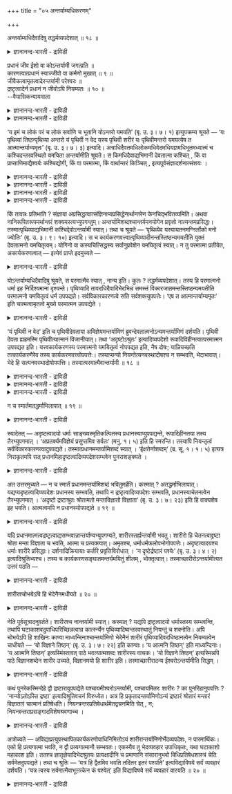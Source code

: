 +++
title = "०५ अन्तर्याम्यधिकरणम्"

+++

अन्तर्याम्यधिदैवादिषु तद्धर्मव्यपदेशात् ॥ १८ ॥  
<details><summary>ज्ञानानन्द-भारती - द्राविडी</summary>

अन्दर्याम्यदिदैवादिषु तत्तर्मव्यबदेसात् ॥ १८ ॥
</details>

प्रधानं जीव ईशो वा कोऽन्तर्यामी जगत्प्रति ॥  
कारणत्वात्प्रधानं स्याज्जीवो वा कर्मणो मुखात् ॥ ९ ॥  
जीवैकत्वामृतत्वादेरन्तर्यामी परेश्वरः ॥  
द्रष्टृत्वादेर्न प्रधानं न जीवोऽपि नियम्यतः ॥ १० ॥  
--वैयासिकन्यायमाला

<details><summary>ज्ञानानन्द-भारती - द्राविडी</summary>

जगत्तैयुत्तेसित्तु अन्दर्यामी (उळ्ळिरुन्दु नियमऩम् सॆय्गिऱवर्) यार्?
पिरदाऩमा? जीवऩा? ईसुवररा? (जगत्तिऱ्कु) कारणमायिरुप्पदाल्
पिरदाऩमायिरुक्कलाम्। अल्लदु (जीवर्गळ् कर्मबलऩै अऩुबविप्पदऱ्कागवे जगत्
स्रुष्टिक्कप्पडुवदाल्) कर्माविऩ् मूलमाय् जीवऩ्
(अन्दर्यामियागविरुक्कलाम्)।
</details>

<details><summary>ज्ञानानन्द-भारती - द्राविडी</summary>

जीवऩुडऩ् ऒऩ्ऱायिरुक्कुम् तऩ्मै, मरणमऱ्ऱि रुक्कुम् तऩ्मै, मुदलियवै
सॊल्लियिरुप्पदाल् अन्दर् यामि परमेसुवरर्दाऩ्। "पार्क्किऱवर्” ऎऩ्ऱ तऩ्मै
मुदलिय तिरुप्पदाल् पिरदाऩम् अल्ल। नियमिक्कप्पडुम् तऩ्मै जीवऩुक्
किरुप्पदाल्, जीवऩुमल्ल।
</details>

‘य इमं च लोकं परं च लोकं सर्वाणि च भूतानि योऽन्तरो यमयति’ (बृ. उ. ३।
७। १) इत्युपक्रम्य श्रूयते — ‘यः पृथिव्यां तिष्ठन्पृथिव्या अन्तरो यं
पृथिवी न वेद यस्य पृथिवी शरीरं यः पृथिवीमन्तरो यमयत्येष त
आत्मान्तर्याम्यमृतः’ (बृ. उ. ३। ७। ३) इत्यादि।
अत्राधिदैवतमधिलोकमधिवेदमधियज्ञमधिभूतमध्यात्मं च कश्चिदन्तरवस्थितो यमयिता
अन्तर्यामीति श्रूयते। स किमधिदैवाद्यभिमानी देवतात्मा कश्चित् , किं वा
प्राप्ताणिमाद्यैश्वर्यः कश्चिद्योगी, किं वा परमात्मा, किं वार्थान्तरं
किञ्चित् , इत्यपूर्वसंज्ञादर्शनात्संशयः ।

<details><summary>ज्ञानानन्द-भारती - द्राविडी</summary>

\[पिरुहदारण्यग उबनिषत्तिल् ३-वदु अत्या यत्तिल् उळ्ळ अन्दर्यामि
पिराह्मणम् इन्द अदिगर णत्तिऱ्कु विषयम्। इङ्गु अन्दर्यामि ऎऩ्ऱ पॆयरिल्
ऎल्ला इडङ्गळिलुम् उळ्ळे इरुन्दुगॊण्डु अडक्कि आळ्बवरागक्
कुऱिप्पिडप्पडुगिऱार्। इन्द अन्दर्यामि पिरदाऩमा? ऒरु तेवदैया? अणिमादि
सित्तिगळ् पॆऱ्ऱ योगीसुवररा? परमात्मावा? ऎऩ्ऱु सन्देहम्।
</details>

<details><summary>ज्ञानानन्द-भारती - द्राविडी</summary>

जगत्तिऱ्कु पिरदाऩम् कारणमाऩदाल् अदऱ्कु नियमऩम् पॊरुन्दुम्। आगवे
अन्दर्यामि पिरदाऩम् अल्लदु पिरुदिव्यादि अबिमाऩि तेवदैक्कुम्, सित्तिगळ्
पॆऱ्ऱ योगिक्कुम् उळ्ळे इरुन्दु कॊण्डु नियमऩम् पॊरुन्दुम्, इवर्गळ्
अन्दर्यामियायिरुक् कलाम्। जीवऩ् तऩदु कर्मामूलम् अन्दर्यामि आगलाम्।
परमात्मावुक्कु सरीरमिल्लाददाल् अन्दर्यामियाग मुडियादु ऎऩ्ऱु पूर्वबक्षम्।
</details>

<details><summary>ज्ञानानन्द-भारती - द्राविडी</summary>

जीवऩोडु अबेदम्, मरणमिल्लामै मुदलाऩवै प्रह्मत्तैत् तविर वेऱुयारुक्कुम्
सम्बिक्कादु। जीवऩुम्, ईसुवरऩुक्कु कट्टुप्पट्टवऩ्। ऎल्लारैयुम् नियमऩम्
सॆय्यमुडियादु। पार्क्कुम् तऩ्मै मुदलाऩ सेदऩ तर्मम् जडमाऩ पिरदाऩत्तिऱ्कु
पॊरुन्दादु। पिरदाऩम् आत्मावाग मुडियादु। “आगैयाल् अन्दर्यामि परमात्मादाऩ्
ऎऩ्ऱु सित्तान्दम्”
</details>

<details><summary>ज्ञानानन्द-भारती - द्राविडी</summary>

‘ऎवर् इन्द लोगत्तैयुम्, परलोगत्तैयुम् ऎल्ला पिराणिगळैयुम् उळ्ळेयिरुन्दु
नियमऩम् सॆय्गिऱारो' ऎऩ्ऱु आरम्बित्तु 'ऎवर् पिरुदिवियिल् इरुन्दु कॊण्डु,
पिरुदिविक्कु उळ्ळेयिरुप्पवराय् ऎवरै पिरुदिवी अऱिवदिल्लैयो, ऎवरुक्कु
पिरुदिवी सरीरमो, ऎवर् पिरुदिवियै उळ्ळेयिरुन्दुगॊण्डु नियमऩम् सॆय्गिऱारो'
इवर् उऩ् आत्मा, अन्दर्यामी, मरणमऱ्ऱवर् (पिरुहत् ३-७-१, २) ऎऩ्बदु
मुदलियदु सॊल्लप्पडुगिऱदु। इङ्गे तेवदा विषयमायुम्, लोगङ्गळ् विषयमायुम्,
वेदङ्गळ् विषयमायुम्, यक्ञम् विषयमायुम्, पूदङ्गळ् विषयमायुम्, सरीरम्
विषयमायुम् ऒरुवर् उळ्ळेयिरुन्दुगॊण्डु नियमऩम् सॆय्वदाग ‘अन्दर्यामी ऎऩ्ऱु
सॊल्लप्पडुगिऱार्। अवर् अदिदैवम् मुदलाऩदै अबिमाऩिक्कुम् एदो ऒरु
तेवदात्मावा, अल्लदु अणिमा मुदलाऩ ऐसुवर्यत्तै यडैन्दुळ्ळ एदेऩुम् ऒरु
योगिया, परमात्मावा, वेऱु एदेऩुम् वस्तुवा, ऎऩ्ऱु इदुवरै मुऩ्गेट्कप् पडाद
पुदिय पॆयर् काणुवदाल् सन्देहम्।
</details>

किं तावन्नः प्रतिभाति ? संज्ञाया
अप्रसिद्धत्वात्संज्ञिनाप्यप्रसिद्धेनार्थान्तरेण केनचिद्भवितव्यमिति।
अथवा नानिरूपितरूपमर्थान्तरं शक्यमस्त्यभ्युपगन्तुम्।
अन्तर्यामिशब्दश्चान्तर्यमनयोगेन प्रवृत्तो नात्यन्तमप्रसिद्धः।
तस्मात्पृथिव्याद्यभिमानी कश्चिद्देवोऽन्तर्यामी स्यात्। तथा च श्रूयते —
‘पृथिव्येव यस्यायतनमग्निर्लोको मनो ज्योतिः’ (बृ. उ. ३। ९। १०)
इत्यादि। स च कार्यकरणवत्त्वात्पृथिव्यादीनन्तस्तिष्ठन्यमयतीति युक्तं
देवतात्मनो यमयितृत्वम्। योगिनो वा कस्यचित्सिद्धस्य सर्वानुप्रवेशेन
यमयितृत्वं स्यात्। न तु परमात्मा प्रतीयेत, अकार्यकरणत्वात् — इत्येवं
प्राप्ते इदमुच्यते —

<details><summary>ज्ञानानन्द-भारती - द्राविडी</summary>

पूर्वबक्षम्: नमक्कु ऎऩ्ऩ तोऩ्ऱुगिऱदु? पॆयर् पिरसित्तमिल्लाददिऩाल्,
पॆयरैयुडैयदुम् पिरसित्त मिल्लाद वेऱु एदेऩुम् वस्तुवायिरुक्क वेण्डुम्
ऎऩ्ऱु। अल्लदु, विळक्किक् काट्टमुडियाद स्वरूबत्तुडऩ् वेऱु ऒरु वस्तु
इरुक्किऱदु ऎऩ्ऱु ऒप्पुक्कॊळ्ळ मुडियादु। अन्दर्यामी ऎऩ्ऱ सप्तमुम्,
उळ्ळेयिरुन्दु नियमऩम् ऎऩ्ऱ अवयवार्त्तत्ताल् पिरविरुत्तित्तिरुक् किऱदु।
पूरावुम् पिरसित्तमिल्लाददिल्लै। आगैयाल् पिरुदिवी मुदलियदिल्
अबिमाऩिक्कुम् एदो ऒरु तेवदै अन्दर्यामीयाय् इरुक्कलाम्। अप्पडिये
"ऎवरुक्कु पिरुदिविये इरुप्पिडमो (सरीरमो) अक्ऩि - कण्। ज्योदिस्मऩस्”
(पिरुहत् ३-९-१०) ऎऩ्बदु मुदलियदु सॊल्लप्पट्टिरुक्किऱदु। अवर् सरीरम्
इन्दिरियङ्गळुडऩ कूडिऩवरायिरुप्पदाल् उळ्ळे यिरुन्दुगॊण्डु पिरुदिवी
मुदलाऩवैगळै नियमऩम् सॆय्गिऱार् ऎऩ्ऱु तेवदात्मावुक्कु नियमऩम् सॆय्युम्
तऩ्मै पॊरुन्दुम्। एदेऩुम् योगसित्तियै अडैन्दिरुक्कुम् एदो ऒरु
योगिक्कावदु ऎल्लावऱ्ऱिलुम् उळ्ळे पुगुन्दु कॊळ्वदाल् नियमऩम् सॆय्युम्
तऩ्मै इरुक्कलाम्। परमात्मावुक्को सरीरम् इन्दिरियम् इल्लाददिऩाल्
(अत्तऩ्मै) इरुक्कादु, ऎऩ्ऱु।
</details>

योऽन्तर्याम्यधिदैवादिषु श्रूयते, स परमात्मैव स्यात् , नान्य इति। कुतः ?
तद्धर्मव्यपदेशात्। तस्य हि परमात्मनो धर्मा इह निर्दिश्यमाना दृश्यन्ते।
पृथिव्यादि तावदधिदैवादिभेदभिन्नं समस्तं विकारजातमन्तस्तिष्ठन्यमयतीति
परमात्मनो यमयितृत्वं धर्म उपपद्यते। सर्वविकारकारणत्वे सति
सर्वशक्त्युपपत्तेः। ‘एष त आत्मान्तर्याम्यमृतः’ इति चात्मत्वामृतत्वे
मुख्ये परमात्मन उपपद्येते ।

<details><summary>ज्ञानानन्द-भारती - द्राविडी</summary>

सित्तान्दम्: इव्विदम् वरुम्बोदु इदु सॊल्लप्पडुगिऱदु। ऎवर् अदिदैवम्
मुदलियवैगळिल् अन्दर्यामी ऎऩ्ऱु सॊल्लप्पडुगिऱारो, अवर् परमात् मादाऩ्,
वेऱुयारुम् इल्लै। एऩ्? 'अवरुडैय तर्मङ्गळैक् कुऱिप्पिडुवदाल्' अन्द
परमात्मा विऩुडैय तर्मङ्गळ् अल्लवा इङ्गे कुऱिप्पिडप् पडुवदागक्
काण्गिऩ्ऱऩ? अदिदैवम् मुदलाऩ पेदत्तिऩाल् वेऱुबट्टिरुक्कुम् पिरुदिवी
मुदलाऩ समस्तमाऩ विगारक्कूट्टत्तैयुम् उळ्ळेयिरुन्दु कॊण्डु नियमऩम्
सॆय्गिऱार् ऎऩ्ऱ कारणत्ताल् नियमऩम् सॆय्युम् तऩ्मै ऎऩ्ऱ तर्मम्
परमात्माविऱ्कुप् पॊरुन्दुम्, ऎल्ला विगारत्तिऱ्कुम् कारणमायि रुप्पदिऩाल्
ऎल्ला सक्तियुम् पॊरुन्दुमाऩदिऩाल् ‘इवर् उऩ् आत्मा अन्दर्यामी मरणमऱ्ऱवर्’
ऎऩ्ऱु आत्मत्तऩ्मैयुम् मरणमऱ्ऱ तऩ्मैयुम् मुक्कियमाग परमात्माविडत्तिलेये
पॊरुन्दुम्।
</details>

‘यं पृथिवी न वेद’ इति च पृथिवीदेवताया अविज्ञेयमन्तर्यामिणं
ब्रुवन्देवतात्मनोऽन्यमन्तर्यामिणं दर्शयति। पृथिवी देवता ह्यहमस्मि
पृथिवीत्यात्मानं विजानीयात्। तथा ‘अदृष्टोऽश्रुतः’ इत्यादिव्यपदेशो
रूपादिविहीनत्वात्परमात्मन उपपद्यत इति। यत्त्वकार्यकरणस्य परमात्मनो
यमयितृत्वं नोपपद्यत इति, नैष दोषः; यान्नियच्छति तत्कार्यकरणैरेव तस्य
कार्यकरणवत्त्वोपपत्तेः। तस्याप्यन्यो नियन्तेत्यनवस्थादोषश्च न सम्भवति,
भेदाभावात्। भेदे हि सत्यनवस्थादोषोपपत्तिः। तस्मात्परमात्मैवान्तर्यामी
॥ १८ ॥

<details><summary>ज्ञानानन्द-भारती - द्राविडी</summary>

'ऎवरै पिरुदिवी अऱिवदिल्लैयो' ऎऩ्ऱु पिरुदिवी तेवदैयाल् अऱियमुडियाददाग
अन्दर् यामियैच् चॊल्वदुम्, तेवदात्मावुक्कु वेऱाग अन्दर्यामियैक्
काट्टुगिऱदु। पिरुदिवी तेवदैयो 'नाऩ् पिरुदिवियाय् इरुक्किऱेऩ्' ऎऩ्ऱु
तऩ्ऩै अऱिन्दुगॊळ्ळ मुडियुमल्लवा? अप्पडिये 'पार्क्कप् पडामलिरुप्पवर्'
केट्कप्पडामलिरुप्पवर् ऎऩ्बदु मुदलिय कुऱिप्पिडल्, रूबम् मुदलियदु
इल्लाददिऩाल्, परमात्मावुक्कुप् पॊरुन्दुम् ऎऩ्ऱु।
</details>

<details><summary>ज्ञानानन्द-भारती - द्राविडी</summary>

सरीरम् इन्दिरियमिल्लाद परमात्मावुक्कु नियमऩम् सॆय्युम् तऩ्मै पॊरुन्दादु
ऎऩ्बदु ऎदुवो, अदु तोषमिल्लै। ऎवर्गळै नियमऩम् सॆय्गिऱारो, अवर्गळुडैय
सरीरम् इन्दिरियङ्गळिऩालेये इवरुक्कु सरीरम् इन्दिरियमुडैय तऩ्मै
पॊरुन्दुमादलाल्। अवरै नियमऩम् सॆय्गिऱवर् वेऱु ऎऩ्ऱु अऩवस्ता (मुडिविऩ्मै)
ऎऩ्ऱ तोषम् एऱ्पडादु पेदमिल्लाद तिऩाल्। पेदम् इरुन्दालल्लवा अऩवस्ता तोषम्
पॊरुन्दुम्?
</details>

<details><summary>ज्ञानानन्द-भारती - द्राविडी</summary>

आगैयाल् परमात्मादाऩ् अन्दर्यामी (१८)
</details>

न च स्मार्तमतद्धर्माभिलापात् ॥ १९ ॥  
<details><summary>ज्ञानानन्द-भारती - द्राविडी</summary>

न स स्मार्दमदत्तर्माबिलाबात् ॥ १९ ॥
</details>

स्यादेतत् — अदृष्टत्वादयो धर्माः साङ्ख्यस्मृतिकल्पितस्य
प्रधानस्याप्युपपद्यन्ते, रूपादिहीनतया तस्य तैरभ्युपगमात् ।
‘अप्रतर्क्यमविज्ञेयं प्रसुप्तमिव सर्वतः’ (मनु. १। ५) इति हि स्मरन्ति।
तस्यापि नियन्तृत्वं सर्वविकारकारणत्वादुपपद्यते।
तस्मात्प्रधानमन्तर्यामिशब्दं स्यात् । ‘ईक्षतेर्नाशब्दम्’ (ब्र. सू. १।
१। ५) इत्यत्र निराकृतमपि सत् प्रधानमिहादृष्टत्वादिव्यपदेशसम्भवेन
पुनराशङ्क्यते ।

<details><summary>ज्ञानानन्द-भारती - द्राविडी</summary>

पूर्वबक्षम्: इदु इरुक्कट्टुम्, पार्क्कप्पडाद तऩ्मै मुदलाऩ तर्मङ्गळ्
साङ्गिय स्मिरुदियिल् कल्बिक्कप्पट्टिरुक्किऱ पिरदाऩत्तिऱ्कुम् पॊरुन्दु
किऩ्ऱऩ। रूबम् मुदलियदु इल्लाददाग पिरदाऩम् अवर्गळाल्
ऒप्पुक्कॊळ्ळप्पडुवदाल् ‘युक्तिक्कु ऎट्टाददु, अऱियमुडियाददु,
ऎल्लाप्पक्कत्तिलुम् नऩ्गु तूङ्गुवदुबोल् उळ्ळदु' (मऩु १-५) ऎऩ्ऱल्लवा
स्मरिक्किऱार्गळ्! ऎल्ला विगारङ्गळुक्कुम् कारणमा यिरुप्पदाल् अदऱ्कुम्
नियमऩम् सॆय्युम् तऩ्मै पॊरुन्दुम्। आगैयाल् अन्दर्यामी ऎऩ्ऱ सप्तत्ताल्
सॊल्लप्पडुवदु पिरदाऩमायिरुक्कलाम्। 'पार्प्पदिऩाल् सप्तमऱ्ऱदु इल्लै'
(सूत्रम् १ १-५) ऎऩ्ऱ इडत्तिल् निरागरिक्कप्पट्टबोदिलुम्, इङ्गे
पार्क्कप्पडाद तऩ्मै मुदलिय सप्तमिरुप्पदिऩाल् मऱुबडियुम् पिरदाऩम्
सङ्गिक्कप्पडुगिऱदु।
</details>

अत उत्तरमुच्यते — न च स्मार्तं प्रधानमन्तर्यामिशब्दं भवितुमर्हति।
कस्मात् ? अतद्धर्माभिलापात्। यद्यप्यदृष्टत्वादिव्यपदेशः प्रधानस्य
सम्भवति, तथापि न द्रष्टृत्वादिव्यपदेशः सम्भवति, प्रधानस्याचेतनत्वेन
तैरभ्युपगमात् । ‘अदृष्टो द्रष्टाश्रुतः श्रोतामतो मन्ताविज्ञातो विज्ञाता’
(बृ. उ. ३। ७। २३) इति हि वाक्यशेष इह भवति। आत्मत्वमपि न
प्रधानस्योपपद्यते ॥ १९ ॥

<details><summary>ज्ञानानन्द-भारती - द्राविडी</summary>

सित्तान्दम्: अदऩाल् पदिल् सॊल्लप्पडुगिऱदु ‘स्मार्त्तमुम् इल्लै' पिरदाऩम्
अन्दर्यामी ऎऩ्ऱ सप्तमुळ्ळदाग इरुक्क नियायमिल्लै। एऩ्? ‘अदैविड वेऱाऩ
सेदऩऩिऩ् तर्मम् सॊल्लियिरुप्पदाल्' पार्क्कप्पडाद तऩ्मै मुदलियदै सॊल्वदु
पिरदाऩत् तिऱ्कु पॊरुन्दुमेयाऩलुम्, अप्पॊऴुदुम् पार्क्कुम् तऩ्मै मुदलियदै
सॊल्वदु सम्बविक्कादु, पिरदाऩ माऩदु असेदऩमाग अवर्गळाल् ऒप्पुक्कॊळ्ळप्पडु
वदाल्, इङ्गेयो पिऩ् वाक्कियत्तिल् 'पार्क्कप्पडादवर् पार्क्किऱवर्,
केट्कप्पडादवर् केट्किऱवर्, निऩैक्कप् पडादवर् निऩैप्पवर्, अऱियप्पडादवर्
अऱिगिऱवर्' (पिरुहत् ३-७-२३) ऎऩ्ऱल्लवा इरुक्किऱदु? आत्मत् तऩ्मैयुम्
पिरदाऩत्तिऱ्कु पॊरुन्दादु।
</details>

यदि प्रधानमात्मत्वद्रष्टृत्वाद्यसम्भवान्नान्तर्याम्यभ्युपगम्यते,
शारीरस्तर्ह्यन्तर्यामी भवतु। शारीरो हि चेतनत्वाद्द्रष्टा श्रोता मन्ता
विज्ञाता च भवति, आत्मा च प्रत्यक्त्वात्। अमृतश्च,
धर्माधर्मफलोपभोगोपपत्तेः। अदृष्टत्वादयश्च धर्माः शारीरे प्रसिद्धाः।
दर्शनादिक्रियायाः कर्तरि प्रवृत्तिविरोधात् । ‘न दृष्टेर्द्रष्टारं
पश्येः’ (बृ. उ. ३। ४। २) इत्यादिश्रुतिभ्यश्च। तस्य च
कार्यकरणसङ्घातमन्तर्यमयितुं शीलम् , भोक्तृत्वात्।
तस्माच्छारीरोऽन्तर्यामीत्यत उत्तरं पठति —

<details><summary>ज्ञानानन्द-भारती - द्राविडी</summary>

पूर्वबक्षम्: आत्मत्तऩ्मै पार्क्कुम् तऩ्मै मुदलियदु सम्बविक्काददिऩाल्
पिरदाऩम् ऒप्पुक् कॊळ्ळप्पडविल्लै। आऩाल्, अप्पॊऴुदु अन्दर्यामी ऎऩ्बदु
सारीरऩाग इरुक्कट्टुमे? सारीरऩो, सेदऩऩायिरुप्पदाल्, पार्क्किऱवऩागवुम्,
केट्किऱ वऩागवुम्, निऩैक्किऱवऩागवुम्, अऱिगिऱवऩागवुम् इरुक्किऱाऩ्;
उळ्ळेयिरुप्पदाल् आत्मावुम्गूड, तर्मङ्गळुक्कुम्, अदर्मङ्गळुक्कुम् उळ्ळ
पलऩ्गळै अऩुबविक्क वेण्डियदु नियायमाऩदिऩाल्, मरण मऱ्ऱवऩुम्गूड,
पार्क्कप्पडाद तऩ्मै मुदलिय तर्मङ् गळुम् सारीर्ऩिडत्तिल्
पिरसित्तमायुळ्ळवै, पार्प्पदु मुदलाऩ किरियैक्कु किरियै सॆय्बवऩिडत्तिल्
पिरविरुत्ति विरोदप्पडुमाऩदिऩाल्। 'पार्वैयैप् पार्प् पवऩे नी
पार्क्कमुडियादु' (पिरुहत् ३-४-२) ऎऩ्बदु मुदलाऩ सुरुदिगळाल्। पोक्तावाग
इरुप्पदाल् अवऩुक्कुम् सरीर इन्दिरियङ्गळै उळ्ळिरुन्दु नियमऩम् सॆय्युम्
योक्कियदैयुम् इरुक्किऱदु, आगैयाल् सारीरऩ् अन्दर्यामी ऎऩ्ऱु इदऱ्कु पदिल्
सॊल्गिऱार्:-
</details>

शारीरश्चोभयेऽपि हि भेदेनैनमधीयते ॥ २० ॥  
<details><summary>ज्ञानानन्द-भारती - द्राविडी</summary>

सारीरच्चोबयेअबि हि पेदेनैनमदीयदे ॥ २० ॥
</details>

नेति पूर्वसूत्रादनुवर्तते। शारीरश्च नान्तर्यामी स्यात्। कस्मात् ?
यद्यपि द्रष्टृत्वादयो धर्मास्तस्य सम्भवन्ति, तथापि
घटाकाशवदुपाधिपरिच्छिन्नत्वान्न कार्त्स्न्येन पृथिव्यादिष्वन्तरवस्थातुं
नियन्तुं च शक्नोति। अपि चोभयेऽपि हि शाखिनः काण्वा
माध्यन्दिनाश्चान्तर्यामिणो भेदेनैनं शारीरं पृथिव्यादिवदधिष्ठानत्वेन
नियम्यत्वेन चाधीयते — ‘यो विज्ञाने तिष्ठन्’ (बृ. उ. ३। ७। २२) इति
काण्वाः। ‘य आत्मनि तिष्ठन्’ इति माध्यन्दिनाः। ‘य आत्मनि तिष्ठन्’
इत्यस्मिंस्तावत् पाठे भवत्यात्मशब्दः शारीरस्य वाचकः। ‘यो विज्ञाने
तिष्ठन्’ इत्यस्मिन्नपि पाठे विज्ञानशब्देन शारीर उच्यते, विज्ञानमयो हि
शारीर इति। तस्माच्छारीरादन्य ईश्वरोऽन्तर्यामीति सिद्धम् ।

<details><summary>ज्ञानानन्द-भारती - द्राविडी</summary>

सित्तान्दम्: मुऩ् सूत्तिरत्तिलिरुन्दु 'इल्लै' ऎऩ्बदु कूडवे वरुगिऱदु।
सारीरऩुम् अन्दर्यामियाग ऒप्पुक्कॊळ्ळप्पडुवदिल्लै। एऩ्? पार्क्कुम् तऩ्मै
मुदलिय तर्मङ्गळ् अवऩुक्कु सम्बविक्कुम् ऎऩ्ऱिरुन् दालुम्, अप्पडियुम्
कुडत्तिलुळ्ळ आगासत्तैप् पोल् उबादियिऩाल् वरैयऱुक्कप्पट्टिरुप्पदिऩाल्
पिरुदिवी मुदलियवैगळिल् पूरावुम् इरुक्कवुम् नियमऩम् सॆय्यवुम्
सक्तियऱ्ऱदु। तविरवुम् ‘इरुवरुमे', काण्वसा कैयैच् चेर्न्दवर्गळुम्
मात्यन्दिऩसागैयैच् चेर्न्दवर्गळुम्, इन्द सारीरऩै अन्दर्यामिक्कु
वेऱागवुम्, पिरुदिवी मुदलाऩदु पोल इरुप्पिडमागवुम्, नियमऩम्
सॆय्यप्पडुवदागवुम्, सॊल्लुगिऱार्गळ्, ‘ऎवर् विक्ञाऩत्तिल् इरुन्दुगॊण्डु'
(पिरुहत्। ३-७-२२) ऎऩ्ऱु काण्वर्गळ्; 'ऎवर् आत्माविल् इरुन्दुगॊण्डु' ऎऩ्ऱु
मात्तियन्दिऩर्गळ्। ‘ऎवर् आत्माविल् इरुन्दु कॊण्डु' ऎऩ्ऱ इन्द पाडत्तिल्
आत्मा ऎऩ्ऱ सप्तम् सारीरऩै सॊल्वदाग इरुक्किऱदु; 'ऎवर् विक्ञाऩत्तिल्
इरुन्दु कॊण्डु' ऎऩ्ऱइन्दप् पाडत्तिलुम् विक्ञाऩम् ऎऩ्ऱ सप्तत्तिऩाल्
सारीरऩ् सॊल्लप्पडुगिऱाऩ्; विक्ञा ऩमयऩ् अल्लवा सारीरऩ्? आगैयाल्
सारीरऩैविड वेऱाग उळ्ळ ईसुवरऩ् अन्दर्यामी ऎऩ्ऱु सित्तम्।
</details>

कथं पुनरेकस्मिन्देहे द्वौ द्रष्टारावुपपद्येते यश्चायमीश्वरोऽन्तर्यामी,
यश्चायमितरः शारीरः ? का पुनरिहानुपपत्तिः ? ‘नान्योऽतोऽस्ति द्रष्टा’
इत्यादिश्रुतिवचनं विरुध्येत। अत्र हि प्रकृतादन्तर्यामिणोऽन्यं द्रष्टारं
श्रोतारं मन्तारं विज्ञातारं चात्मानं प्रतिषेधति।
नियन्त्रन्तरप्रतिषेधार्थमेतद्वचनमिति चेत् , न;
नियन्त्रन्तराप्रसङ्गादविशेषश्रवणाच्च ।

<details><summary>ज्ञानानन्द-भारती - द्राविडी</summary>

पूर्वबक्षम्: अप्पडियाऩाल्, ऒरे तेहत्तिल्, इन्द ईसुवरऩागिय अन्दर्यामी
ऎवरो, वेऱायुळ्ळ इन्द सारीरऩ् ऎवऩो आग, इरण्डु पार्क्किऱवर्गळ् ऎऩ्बदु
ऎप्पडिप् पॊरुन्दुम्? इङ्गे पॊरुन्दादु ऎदु? ‘इवरैविड वेऱाग पार्क्किऱवऩ्
किडैयादु' ऎऩ्बदु मुदलिय सुरुदि वसऩम् विरोदप्पडुम्। इङ्गेयो, पिरगिरुदमाऩ
अन्दर्यामियैत् तविर वेऱाग पार्प्पवऩायुम्, केट्किऱवऩायुम्,
निऩैक्किऱवऩायुम्, अऱिगिऱवऩायुम् उळ्ळ आत्मावै मऱुक्किऱदु। वेऱु नियन्दावै
मऱुप्पदऱ्काग इन्द वसऩम् ऎऩ्ऱाल् सरियल्ल, वेऱु नियन्दावुक्कु
पिरसङ्गमेयिल्लाद तालुम्, पॊदुवागवे सॊल्लप्पट्टिरुत्तलालुम्।
</details>

अत्रोच्यते — अविद्याप्रत्युपस्थापितकार्यकरणोपाधिनिमित्तोऽयं
शारीरान्तर्यामिणोर्भेदव्यपदेशः, न पारमार्थिकः। एको हि प्रत्यगात्मा
भवति, न द्वौ प्रत्यगात्मानौ सम्भवतः। एकस्यैव तु भेदव्यवहार उपाधिकृतः,
यथा घटाकाशो महाकाश इति। ततश्च ज्ञातृज्ञेयादिभेदश्रुतयः प्रत्यक्षादीनि च
प्रमाणानि संसारानुभवो विधिप्रतिषेधशास्त्रं चेति सर्वमेतदुपपद्यते। तथा च
श्रुतिः — ‘यत्र हि द्वैतमिव भवति तदितर इतरं पश्यति’ इत्यविद्याविषये
सर्वं व्यवहारं दर्शयति। ‘यत्र त्वस्य सर्वमात्मैवाभूत्तत्केन कं पश्येत्’
इति विद्याविषये सर्वं व्यवहारं वारयति ॥ २० ॥

<details><summary>ज्ञानानन्द-भारती - द्राविडी</summary>

सित्तान्दम्: इङ्गे सॊल्गिऱोम् सारीरऩ् अन्दर्यामि। इवर्गळुक्कुळ्
पेदत्तैच् चॊल्वदु अवित् यैयिऩाल् एऱ्पडुत्तप्पट्टिरुक्कुम् सरीरम्
इन्दिरियमागिय उबादियै निमित्तमायुळ्ळदु। इदु पारमार्त्तिगम्
(वास्तवमायुळ्ळदु) अल्ल। उळ्ळे इरुक्कुम् आत्मा ऒरुवर्दाऩ्। उळ्ळेयुळ्ळ
आत्माक्कळ् इरण्डु सम्बविक्कादु। ऒरुवरुक्के उबादियिऩाल् पेदविय वहारम्
एऱ्पट्टदु, कुडत्तु आगासम् पॆरिय आगासम् ऎऩ्बदु ऎप्पडियो अप्पडि, अदिऩालेये
अऱिगिऱवऩ् अऱियप्पडुवदु मुदलिय पेदत्तैच् चॊल्लुम् सुरुदिगळ्, पिरत्यक्षम्
मुदलाऩ पिरमाणङ्गळ्, संसारत्तिऩ् अऩुबवम्, विदिबिरदि षेदङ्गळैच् चॊल्लुम्
सास्तिरम्, इन्द ऎल्लाम् पॊरुन्दुगिऩ्ऱऩ। अप्पडिये सुरुदियुम् ‘ऎङ्गे
इरण्डायिरुक्कुम् तऩ्मैबोल् इरुक्किऱदो, अङ्गे ऒरुवऩ् मऱ्ऱदैप् पार्प्पाऩ्'
ऎऩ्ऱु अवित् यैक्कु विषयमायुळ्ळदिल् ताऩ् ऎल्ला वियवहारमुम् ऎऩ्ऱु
काट्टुगिऱदु। 'ऎङ्गे इवऩुक्कु ऎल्लाम् आत्मा वागवेयिरुक्कुमो। अप्पॊऴुदु
ऎदिऩाल् ऎदै पार्प्पाऩ्' ऎऩ्ऱु वित्यैक्कु विषयमायुळ्ळदिल् ऎल्ला वियवहारत्
तैयुम् मऱुक्किऱदु।
</details>

